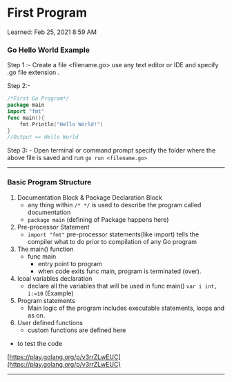 # First Program

Learned: Feb 25, 2021 8:59 AM

### Go Hello World Example

Step 1 :-  Create  a file  <filename.go> use any text editor or IDE and specify .go file extension .

Step 2:-   

```go
/*First Go Program*/
package main 
import "fmt"
func main(){
	fmt.Println("Hello World!")
}
//Output => Hello World 
```

Step 3: - Open terminal or command prompt specify the folder where the above file is saved and run `go run <filename.go>` 

---

### Basic Program Structure

1. Documentation Block  & Package Declaration Block
    - any thing within `/* */`  is used to describe the program called documentation
    - `package main` (defining of Package happens here)
2. Pre-processor Statement 
    - `import "fmt"`  pre-processor statements(like import) tells the compiler what to do  prior to compilation of any Go program
3. The main() function 
    - func main
        - entry point to program
        - when code exits func main, program is terminated (over).
4. lcoal variables declaration
    - declare all the variables that will be used in func main() `var i int, i:=10`  (Example)
5. Program statements
    - Main logic of the program includes executable statements, loops and as on.
6. User defined functions 
    - custom functions are defined here
- to test the code

[https://play.golang.org/p/v3rrZLwEUC](https://play.golang.org/p/v3rrZLwEUC)

---
